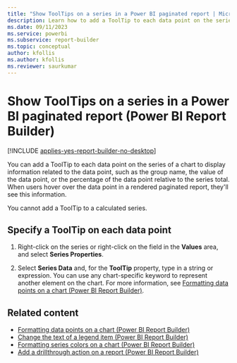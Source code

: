 ```yaml
---
title: "Show ToolTips on a series in a Power BI paginated report | Microsoft Docs"
description: Learn how to add a ToolTip to each data point on the series of a chart in a Power BI paginated report to display related information in Power BI Report Builder.
ms.date: 09/11/2023
ms.service: powerbi
ms.subservice: report-builder
ms.topic: conceptual
author: kfollis
ms.author: kfollis
ms.reviewer: saurkumar
---
```

# Show ToolTips on a series in a Power BI paginated report (Power BI Report Builder)

[!INCLUDE [applies-yes-report-builder-no-desktop](../../includes/applies-yes-report-builder-no-desktop.md)]

  You can add a ToolTip to each data point on the series of a chart to display information related to the data point, such as the group name, the value of the data point, or the percentage of the data point relative to the series total. When users hover over the data point in a rendered paginated report, they'll see this information.  
  
 You cannot add a ToolTip to a calculated series.  
  
  
## Specify a ToolTip on each data point  
  
1.  Right-click on the series or right-click on the field in the **Values** area, and select **Series Properties**.  
  
2.  Select **Series Data** and, for the **ToolTip** property, type in a string or expression. You can use any chart-specific keyword to represent another element on the chart. For more information, see [Formatting data points on a chart &#40;Power BI Report Builder&#41;](../../paginated-reports/report-design/visualizations/formatting-data-points-on-chart-report-builder.md).  
  
## Related content

- [Formatting data points on a chart &#40;Power BI Report Builder&#41;](../../paginated-reports/report-design/visualizations/formatting-data-points-on-chart-report-builder.md)   
- [Change the text of a legend item &#40;Power BI Report Builder&#41;](../../paginated-reports/report-design/visualizations/chart-legend-change-item-text-report-builder.md)   
- [Formatting series colors on a chart &#40;Power BI Report Builder&#41;](../../paginated-reports/report-design/visualizations/formatting-series-colors-on-chart-report-builder.md)   
- [Add a drillthrough action on a report &#40;Power BI Report Builder&#41;](../../paginated-reports/report-design/add-drillthrough-action-report-report-builder.md)  
  
  
